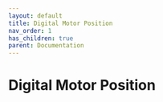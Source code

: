 ```yaml
---
layout: default
title: Digital Motor Position
nav_order: 1
has_children: true
parent: Documentation
---
```

# Digital Motor Position
